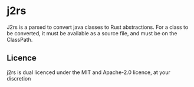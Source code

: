 # j2rs
J2rs is a parsed to convert java classes to Rust abstractions.
For a class to be converted, it must be available as a source file, and must be on the ClassPath.

## Licence
j2rs is dual licenced under the MIT and Apache-2.0 licence, at your discretion